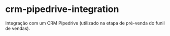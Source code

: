 # crm-pipedrive-integration
Integração com um CRM Pipedrive (utilizado na etapa de pré-venda do funil de vendas).
